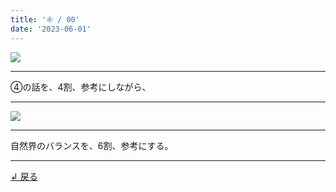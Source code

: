 ```yaml
---
title: '④ / 00'
date: '2023-06-01'
---
```

![](/images/00_00.jpg)
***
④の話を、4割、参考にしながら、
***
![](/images/00_00_.jpg)
***
自然界のバランスを、6割、参考にする。
***
[ ↲ 戻る ](/posts/00)
